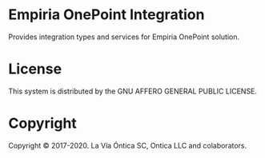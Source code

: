 ﻿# Empiria OnePoint Integration

Provides integration types and services for Empiria OnePoint solution.

# License

This system is distributed by the GNU AFFERO GENERAL PUBLIC LICENSE.

# Copyright

Copyright © 2017-2020. La Vía Óntica SC, Ontica LLC and colaborators.
